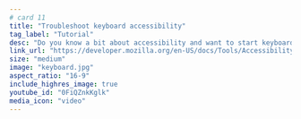 ```yaml
---
# card 11
title: "Troubleshoot keyboard accessibility"
tag_label: "Tutorial"
desc: "Do you know a bit about accessibility and want to start keyboard testing, but not sure where to start? This video will help."
link_url: "https://developer.mozilla.org/en-US/docs/Tools/Accessibility_inspector?utm_source=www.mozilla.org&utm_medium=referral&utm_campaign=homepage&utm_content=card"
size: "medium"
image: "keyboard.jpg"
aspect_ratio: "16-9"
include_highres_image: true
youtube_id: "0FiQZnkKglk"
media_icon: "video"
---
```

